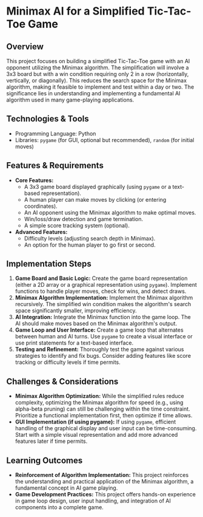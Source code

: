 # Minimax AI for a Simplified Tic-Tac-Toe Game

## Overview

This project focuses on building a simplified Tic-Tac-Toe game with an AI opponent utilizing the Minimax algorithm. The simplification will involve a 3x3 board but with a win condition requiring only 2 in a row (horizontally, vertically, or diagonally).  This reduces the search space for the Minimax algorithm, making it feasible to implement and test within a day or two.  The significance lies in understanding and implementing a fundamental AI algorithm used in many game-playing applications.

## Technologies & Tools

- Programming Language: Python
- Libraries:  `pygame` (for GUI, optional but recommended), `random` (for initial moves)

## Features & Requirements

- **Core Features:**
    - A 3x3 game board displayed graphically (using `pygame` or a text-based representation).
    - A human player can make moves by clicking (or entering coordinates).
    - An AI opponent using the Minimax algorithm to make optimal moves.
    - Win/loss/draw detection and game termination.
    - A simple score tracking system (optional).
- **Advanced Features:**
    - Difficulty levels (adjusting search depth in Minimax).
    - An option for the human player to go first or second.

## Implementation Steps

1. **Game Board and Basic Logic:** Create the game board representation (either a 2D array or a graphical representation using `pygame`).  Implement functions to handle player moves, check for wins, and detect draws.
2. **Minimax Algorithm Implementation:** Implement the Minimax algorithm recursively.  The simplified win condition makes the algorithm's search space significantly smaller, improving efficiency.
3. **AI Integration:** Integrate the Minimax function into the game loop.  The AI should make moves based on the Minimax algorithm's output.
4. **Game Loop and User Interface:** Create a game loop that alternates between human and AI turns.  Use `pygame` to create a visual interface or use print statements for a text-based interface.
5. **Testing and Refinement:** Thoroughly test the game against various strategies to identify and fix bugs.  Consider adding features like score tracking or difficulty levels if time permits.


## Challenges & Considerations

- **Minimax Algorithm Optimization:**  While the simplified rules reduce complexity, optimizing the Minimax algorithm for speed (e.g., using alpha-beta pruning) can still be challenging within the time constraint. Prioritize a functional implementation first, then optimize if time allows.
- **GUI Implementation (if using pygame):**  If using `pygame`, efficient handling of the graphical display and user input can be time-consuming.  Start with a simple visual representation and add more advanced features later if time permits.

## Learning Outcomes

- **Reinforcement of Algorithm Implementation:**  This project reinforces the understanding and practical application of the Minimax algorithm, a fundamental concept in AI game playing.
- **Game Development Practices:** This project offers hands-on experience in game loop design, user input handling, and integration of AI components into a complete game.

